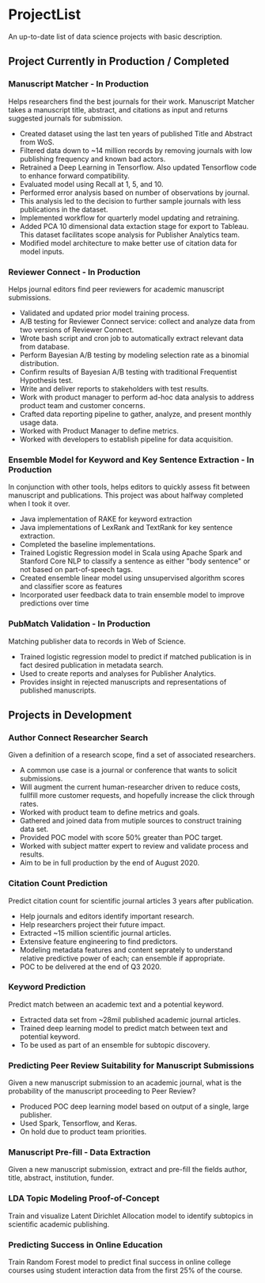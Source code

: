 # ProjectList
An up-to-date list of data science projects with basic description.

## Project Currently in Production / Completed
### Manuscript Matcher - In Production
Helps researchers find the best journals for their work. Manuscript Matcher takes a manuscript title, abstract, and citations as input and returns suggested journals for submission. 
* Created dataset using the last ten years of published Title and Abstract from WoS.
* Filtered data down to ~14 million records by removing journals with low publishing frequency and known bad actors.
* Retrained a Deep Learning in Tensorflow. Also updated Tensorflow code to enhance forward compatibility.
* Evaluated model using Recall at 1, 5, and 10.
* Performed error analysis based on number of observations by journal.
* This analysis led to the decision to further sample journals with less publications in the dataset.
* Implemented workflow for quarterly model updating and retraining.
* Added PCA 10 dimensional data extaction stage for export to Tableau. This dataset facilitates scope analysis for Publisher Analytics team.
* Modified model architecture to make better use of citation data for model inputs.

### Reviewer Connect - In Production
Helps journal editors find peer reviewers for academic manuscript submissions.
* Validated and updated prior model training process.
* A/B testing for Reviewer Connect service: collect and analyze data from two versions of Reviewer Connect.
* Wrote bash script and cron job to automatically extract relevant data from database.
* Perform Bayesian A/B testing by modeling selection rate as a binomial distribution.
* Confirm results of Bayesian A/B testing with traditional Frequentist Hypothesis test.
* Write and deliver reports to stakeholders with test results.
* Work with product manager to perform ad-hoc data analysis to address product team and customer concerns.
* Crafted data reporting pipeline to gather, analyze, and present monthly usage data.
* Worked with Product Manager to define metrics.
* Worked with developers to establish pipeline for data acquisition.

### Ensemble Model for Keyword and Key Sentence Extraction - In Production
In conjunction with other tools, helps editors to quickly assess fit between manuscript and publications. This project was about halfway completed when I took it over.
* Java implementation of RAKE for keyword extraction
* Java implementations of LexRank and TextRank for key sentence extraction. 
* Completed the baseline implementations.
* Trained Logistic Regression model in Scala using Apache Spark and Stanford Core NLP to classify a sentence as either "body sentence" or not based on part-of-speech tags.
* Created ensemble linear model using unsupervised algorithm scores and classifier score as features
* Incorporated user feedback data to train ensemble model to improve predictions over time

### PubMatch Validation - In Production
Matching publisher data to records in Web of Science.
* Trained logistic regression model to predict if matched publication is in fact desired publication in metadata search.
* Used to create reports and analyses for Publisher Analytics.
* Provides insight in rejected manuscripts and representations of published manuscripts.

## Projects in Development
### Author Connect Researcher Search
Given a definition of a research scope, find a set of associated researchers.
* A common use case is a journal or conference that wants to solicit submissions.
* Will augment the current human-researcher driven to reduce costs, fullfill more customer requests, and hopefully increase the click through rates.
* Worked with product team to define metrics and goals.
* Gathered and joined data from mutiple sources to construct training data set.
* Provided POC model with score 50% greater than POC target.
* Worked with subject matter expert to review and validate process and results.
* Aim to be in full production by the end of August 2020.

### Citation Count Prediction
Predict citation count for scientific journal articles 3 years after publication.
* Help journals and editors identify important research.
* Help researchers project their future impact.
* Extracted ~15 million scientific journal articles.
* Extensive feature engineering to find predictors.
* Modeling metadata features and content seprately to understand relative predictive power of each; can ensemble if appropriate.
* POC to be delivered at the end of Q3 2020.

### Keyword Prediction
Predict match between an academic text and a potential keyword.
* Extracted data set from ~28mil published academic journal articles.
* Trained deep learning model to predict match between text and potential keyword.
* To be used as part of an ensemble for subtopic discovery.

### Predicting Peer Review Suitability for Manuscript Submissions
Given a new manuscript submission to an academic journal, what is the probability of the manuscript proceeding to Peer Review?
* Produced POC deep learning model based on output of a single, large publisher.
* Used Spark, Tensorflow, and Keras.
* On hold due to product team priorities.

### Manuscript Pre-fill - Data Extraction
Given a new manuscript submission, extract and pre-fill the fields author, title, abstract, institution, funder.

### LDA Topic Modeling Proof-of-Concept
Train and visualize Latent Dirichlet Allocation model to identify subtopics in scientific academic publishing.

### Predicting Success in Online Education
Train Random Forest model to predict final success in online college courses using student interaction data from the first 25% of the course.
